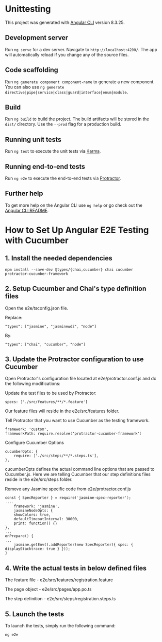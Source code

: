 # Unittesting

This project was generated with [Angular CLI](https://github.com/angular/angular-cli) version 8.3.25.

## Development server

Run `ng serve` for a dev server. Navigate to `http://localhost:4200/`. The app will automatically reload if you change any of the source files.

## Code scaffolding

Run `ng generate component component-name` to generate a new component. You can also use `ng generate directive|pipe|service|class|guard|interface|enum|module`.

## Build

Run `ng build` to build the project. The build artifacts will be stored in the `dist/` directory. Use the `--prod` flag for a production build.

## Running unit tests

Run `ng test` to execute the unit tests via [Karma](https://karma-runner.github.io).

## Running end-to-end tests

Run `ng e2e` to execute the end-to-end tests via [Protractor](http://www.protractortest.org/).

## Further help

To get more help on the Angular CLI use `ng help` or go check out the [Angular CLI README](https://github.com/angular/angular-cli/blob/master/README.md).

## 
# How to Set Up Angular E2E Testing with Cucumber

## 1. Install the needed dependencies
    npm install --save-dev @types/{chai,cucumber} chai cucumber protractor-cucumber-framework

## 2. Setup Cucumber and Chai's type definition files
Open the e2e/tsconfig.json file.

Replace:

    "types": ["jasmine", "jasminewd2", "node"]

By:

    "types": ["chai", "cucumber", "node"]

## 3. Update the Protractor configuration to use Cucumber

Open Protractor's configuration file located at e2e/protractor.conf.js and do the following modifications:

Update the test files to be used by Protractor:

    specs: ['./src/features/**/*.feature']

Our feature files will reside in the e2e/src/features folder.

Tell Protractor that you want to use Cucumber as the testing framework.

    framework: 'custom',
    frameworkPath: require.resolve('protractor-cucumber-framework')

Configure Cucumber Options

    cucumberOpts: {
        require: ['./src/steps/**/*.steps.ts'],
    },

cucumberOpts defines the actual command line options that are passed to Cucumber.js. Here we are telling Cucumber that our step definitions files reside in the e2e/src/steps folder.

Remove any Jasmine specific code from e2e/protractor.conf.js

    const { SpecReporter } = require('jasmine-spec-reporter');
    ....
        framework: 'jasmine',
        jasmineNodeOpts: {
        showColors: true,
        defaultTimeoutInterval: 30000,
        print: function() {}
    },
    ...
    onPrepare() {
    ...
        jasmine.getEnv().addReporter(new SpecReporter({ spec: { displayStacktrace: true } }));
    }

## 4. Write the actual tests in below defined files

The feature file - e2e/src/features/registration.feature 

The page object - e2e/src/pages/app.po.ts

The step definition - e2e/src/steps/registration.steps.ts


## 5. Launch the tests

To launch the tests, simply run the following command:

    ng e2e